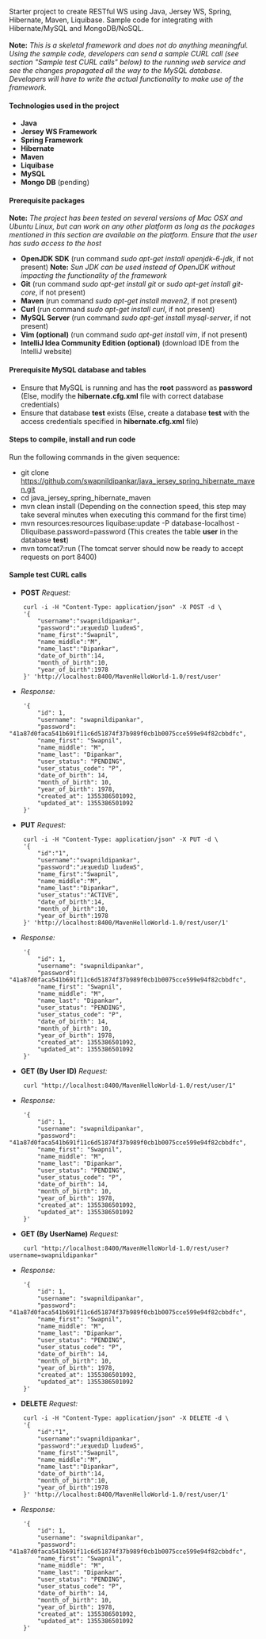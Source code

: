 Starter project to create RESTful WS using Java, Jersey WS, Spring, Hibernate, Maven, Liquibase. Sample code for integrating with Hibernate/MySQL and MongoDB/NoSQL.<br /><br />
__Note:__ _This is a skeletal framework and does not do anything meaningful. Using the sample code, developers can send a sample CURL call (see section "Sample test CURL calls" below) to the running web service and see the changes propagated all the way to the MySQL database. Developers will have to write the actual functionality to make use of the framework._

#### Technologies used in the project
* __Java__
* __Jersey WS Framework__
* __Spring Framework__
* __Hibernate__
* __Maven__
* __Liquibase__
* __MySQL__
* __Mongo DB__ (pending)

#### Prerequisite packages
__Note:__ _The project has been tested on several versions of Mac OSX and Ubuntu Linux, but can work on any other platform as long as the packages mentioned in this section are available on the platform. Ensure that the user has sudo access to the host_
* __OpenJDK SDK__ (run command _sudo apt-get install openjdk-6-jdk_, if not present) __Note:__ _Sun JDK can be used instead of OpenJDK without impacting the functionality of the framework_
* __Git__ (run command _sudo apt-get install git_ or _sudo apt-get install git-core_, if not present)
* __Maven__ (run command _sudo apt-get install maven2_, if not present)
* __Curl__ (run command _sudo apt-get install curl_, if not present)
* __MySQL Server__ (run command _sudo apt-get install mysql-server_, if not present)
* __Vim (optional)__ (run command _sudo apt-get install vim_, if not present)
* __IntelliJ Idea Community Edition (optional)__ (download IDE from the IntelliJ website)

#### Prerequisite MySQL database and tables
* Ensure that MySQL is running and has the __root__ password as __password__ (Else, modify the __hibernate.cfg.xml__ file with correct database credentials)
* Ensure that database __test__ exists (Else, create a database __test__ with the access credentials specified in __hibernate.cfg.xml__ file)

#### Steps to compile, install and run code
Run the following commands in the given sequence:
* git clone https://github.com/swapnildipankar/java_jersey_spring_hibernate_maven.git
* cd java_jersey_spring_hibernate_maven
* mvn clean install (Depending on the connection speed, this step may take several minutes when executing this command for the first time)
* mvn resources:resources liquibase:update -P database-localhost -Dliquibase.password=password (This creates the table __user__ in the database __test__)
* mvn tomcat7:run (The tomcat server should now be ready to accept requests on port 8400)

#### Sample test CURL calls
* __POST__ _Request:_
```
	curl -i -H "Content-Type: application/json" -X POST -d \
	'{
		"username":"swapnildipankar",
		"password":"ɹɐʞuɐdıD lıudɐʍS",
		"name_first":"Swapnil",
		"name_middle":"M",
		"name_last":"Dipankar",
		"date_of_birth":14,
		"month_of_birth":10,
		"year_of_birth":1978
	}' 'http://localhost:8400/MavenHelloWorld-1.0/rest/user'
```

* _Response:_
```
	'{
		"id": 1,
		"username": "swapnildipankar",
		"password": "41a87d0faca541b691f11c6d51874f37b989f0cb1b0075cce599e94f82cbbdfc",
		"name_first": "Swapnil",
		"name_middle": "M",
		"name_last": "Dipankar",
		"user_status": "PENDING",
		"user_status_code": "P",
		"date_of_birth": 14,
		"month_of_birth": 10,
		"year_of_birth": 1978,
		"created_at": 1355386501092,
		"updated_at": 1355386501092
	}'
```

* __PUT__ _Request:_
```
	curl -i -H "Content-Type: application/json" -X PUT -d \
	'{
		"id":"1",
		"username":"swapnildipankar",
		"password":"ɹɐʞuɐdıD lıudɐʍS",
		"name_first":"Swapnil",
		"name_middle":"M",
		"name_last":"Dipankar",
		"user_status":"ACTIVE",
		"date_of_birth":14,
		"month_of_birth":10,
		"year_of_birth":1978
	}' 'http://localhost:8400/MavenHelloWorld-1.0/rest/user/1'
```

* _Response:_
```
	'{
		"id": 1,
		"username": "swapnildipankar",
		"password": "41a87d0faca541b691f11c6d51874f37b989f0cb1b0075cce599e94f82cbbdfc",
		"name_first": "Swapnil",
		"name_middle": "M",
		"name_last": "Dipankar",
		"user_status": "PENDING",
		"user_status_code": "P",
		"date_of_birth": 14,
		"month_of_birth": 10,
		"year_of_birth": 1978,
		"created_at": 1355386501092,
		"updated_at": 1355386501092
	}'
```

* __GET (By User ID)__ _Request:_
```
	curl "http://localhost:8400/MavenHelloWorld-1.0/rest/user/1"
```

* _Response:_
```
	'{
		"id": 1,
		"username": "swapnildipankar",
		"password": "41a87d0faca541b691f11c6d51874f37b989f0cb1b0075cce599e94f82cbbdfc",
		"name_first": "Swapnil",
		"name_middle": "M",
		"name_last": "Dipankar",
		"user_status": "PENDING",
		"user_status_code": "P",
		"date_of_birth": 14,
		"month_of_birth": 10,
		"year_of_birth": 1978,
		"created_at": 1355386501092,
		"updated_at": 1355386501092
	}'
```

* __GET (By UserName)__ _Request:_
```
	curl "http://localhost:8400/MavenHelloWorld-1.0/rest/user?username=swapnildipankar"
```

* _Response:_
```
	'{
		"id": 1,
		"username": "swapnildipankar",
		"password": "41a87d0faca541b691f11c6d51874f37b989f0cb1b0075cce599e94f82cbbdfc",
		"name_first": "Swapnil",
		"name_middle": "M",
		"name_last": "Dipankar",
		"user_status": "PENDING",
		"user_status_code": "P",
		"date_of_birth": 14,
		"month_of_birth": 10,
		"year_of_birth": 1978,
		"created_at": 1355386501092,
		"updated_at": 1355386501092
	}'
```

* __DELETE__ _Request:_
```
	curl -i -H "Content-Type: application/json" -X DELETE -d \
	'{
		"id":"1",
		"username":"swapnildipankar",
		"password":"ɹɐʞuɐdıD lıudɐʍS",
		"name_first":"Swapnil",
		"name_middle":"M",
		"name_last":"Dipankar",
		"date_of_birth":14,
		"month_of_birth":10,
		"year_of_birth":1978
	}' 'http://localhost:8400/MavenHelloWorld-1.0/rest/user/1'
```

* _Response:_
```
	'{
		"id": 1,
		"username": "swapnildipankar",
		"password": "41a87d0faca541b691f11c6d51874f37b989f0cb1b0075cce599e94f82cbbdfc",
		"name_first": "Swapnil",
		"name_middle": "M",
		"name_last": "Dipankar",
		"user_status": "PENDING",
		"user_status_code": "P",
		"date_of_birth": 14,
		"month_of_birth": 10,
		"year_of_birth": 1978,
		"created_at": 1355386501092,
		"updated_at": 1355386501092
	}'
```
